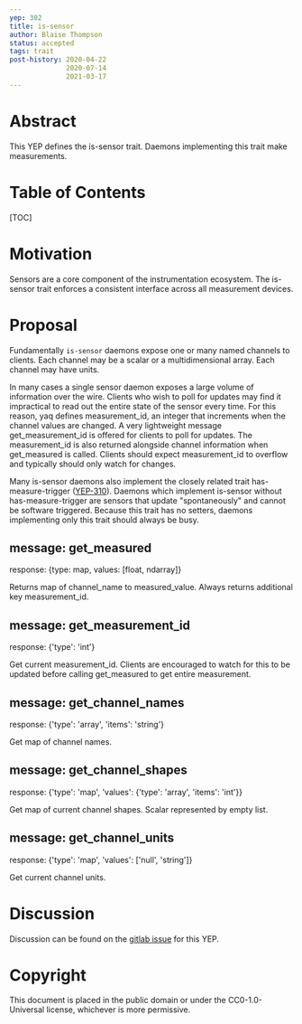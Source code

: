 ```yaml
---
yep: 302
title: is-sensor
author: Blaise Thompson
status: accepted
tags: trait
post-history: 2020-04-22
              2020-07-14
              2021-03-17
---
```


# Abstract

This YEP defines the is-sensor trait.
Daemons implementing this trait make measurements.

# Table of Contents

[TOC]

# Motivation

Sensors are a core component of the instrumentation ecosystem.
The is-sensor trait enforces a consistent interface across all measurement devices.

# Proposal

Fundamentally `is-sensor` daemons expose one or many named channels to clients.
Each channel may be a scalar or a multidimensional array.
Each channel may have units.

In many cases a single sensor daemon exposes a large volume of information over the wire.
Clients who wish to poll for updates may find it impractical to read out the entire state of the sensor every time.
For this reason, yaq defines measurement_id, an integer that increments when the channel values are changed.
A very lightweight message get_measurement_id is offered for clients to poll for updates.
The measurement_id is also returned alongside channel information when get_measured is called.
Clients should expect measurement_id to overflow and typically should only watch for changes.

Many is-sensor daemons also implement the closely related trait has-measure-trigger ([YEP-310](../310)).
Daemons which implement is-sensor without has-measure-trigger are sensors that update "spontaneously" and cannot be software triggered.
Because this trait has no setters, daemons implementing only this trait should always be busy.

## message: get_measured

response: {type: map, values: [float, ndarray]}

Returns map of channel_name to measured_value.
Always returns additional key measurement_id.

## message: get_measurement_id

response: {'type': 'int'}

Get current measurement_id. 
Clients are encouraged to watch for this to be updated before calling get_measured to get entire measurement.

## message: get_channel_names

response: {'type': 'array', 'items': 'string'}

Get map of channel names.

## message: get_channel_shapes

response: {'type': 'map', 'values': {'type': 'array', 'items': 'int'}}

Get map of current channel shapes. Scalar represented by empty list.

## message: get_channel_units

response: {'type': 'map', 'values': ['null', 'string']}

Get current channel units.

# Discussion

Discussion can be found on the [gitlab issue](https://gitlab.com/yaq/yeps/-/issues/15) for this YEP.

# Copyright

This document is placed in the public domain or under the CC0-1.0-Universal license, whichever is more permissive.
